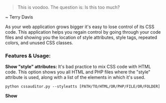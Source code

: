 
>This is voodoo. The question is: Is this too much?

~ Terry Davis

As your web application grows bigger it's easy to lose control of its CSS code. This application helps you regain control by going through your code files and showing you the location of style attributes, style tags, repeated colors, and unused CSS classes.

### Features & Usage:

**Show "style" attributes:** It's bad practice to mix CSS code with HTML code. This option shows you all HTML and PHP files where the "style" attribute is used, along with a list of the elements in which it's used.
```
python cssauditor.py --styleatts [PATH/TO/HTML/OR/PHP/FILE/OR/FOLDER]
```

**Show <style> tags:** Using style tags isn't as problematic as using style attributes, but you still need at least to keep track of CSS code defined that way. This option shows you all HTML and PHP files in which the style tag is used.
```
python cssauditor.py --styletags [PATH/TO/HTML/OR/PHP/FILE/OR/FOLDER]
```

**Show repeated colors:** CSS colors which are repeatedly used should be placed inside variables. This option shows you repeated colors and their occurence frequency. 
```
python cssauditor.py --colors [PATH/TO/CSS/FILE/OR/FOLDER]
```

**Show unused classes:** A common problem is that classes defined in CSS files sometimes end up being unused in HTML/PHP files. This option shows you the paths of CSS files that contain unused classes, along with the names of those classes.
```
python cssauditor.py --unused [PATH/TO/CSS/FILE/OR/FOLDER] [PATH/TO/HTML/OR/PHP/FILE/OR/FOLDER]
```

### Notes:

1- HTML/PHP folders are searched recursively. CSS folders are NOT searched recursively.

2- Don't forget to put the path in double quotes if it contains spaces.

### Status:

This Python application, while useful, is meant as a prototype for an application which I will write in C. The reason is that Python is relatively slow, and performance is crucial in an application of this type.

As a result, I haven't put as much effort as I could have into testing, refactoring, and optimization. And I also don't plan to add more features. 
